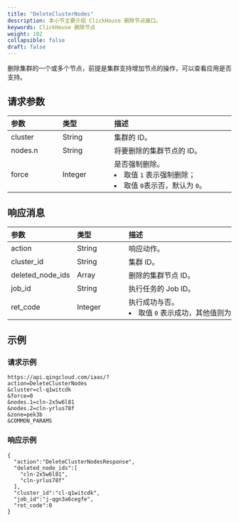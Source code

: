 ```yaml
---
title: "DeleteClusterNodes"
description: 本小节主要介绍 ClickHouse 删除节点接口。 
keywords: ClickHouse 删除节点
weight: 102
collapsible: false
draft: false
---
```



删除集群的一个或多个节点，前提是集群支持增加节点的操作，可以查看应用是否支持。

## 请求参数

|<span style="display:inline-block;width:100px">参数</span> |<span style="display:inline-block;width:100px">类型</span>|<span style="display:inline-block;width:380px">描述</span>|<span style="display:inline-block;width:100px">是否必选</span>|
| :--- | :--- | :--- | :--- |
| cluster | String | 集群的 ID。 | Yes |
| nodes.n | String | 将要删除的集群节点的 ID。 | Yes |
| force | Integer | 是否强制删除。<li>取值 `1` 表示强制删除；<li>取值 `0`表示否，默认为 `0`。 | No |

## 响应消息

|<span style="display:inline-block;width:100px">参数</span> |<span style="display:inline-block;width:100px">类型</span>|<span style="display:inline-block;width:380px">描述</span>|
| :--- | :--- | :--- | 
| action | String | 响应动作。 |
| cluster_id | String | 集群 ID。 |
| deleted_node_ids | Array | 删除的集群节点 ID。 |
| job_id | String | 执行任务的 Job ID。 |
| ret_code | Integer | 执行成功与否。<li>取值 `0` 表示成功，其他值则为错误代码。 |

## 示例 

### 请求示例

```
https://api.qingcloud.com/iaas/?
action=DeleteClusterNodes
&cluster=cl-q1witcdk
&force=0
&nodes.1=cln-2x5w6l81
&nodes.2=cln-yrlus78f
&zone=pek3b
&COMMON_PARAMS
```

### 响应示例

```
{
  "action":"DeleteClusterNodesResponse",
  "deleted_node_ids":[
    "cln-2x5w6l81",
    "cln-yrlus78f"
  ],
  "cluster_id":"cl-q1witcdk",
  "job_id":"j-qgn3a6cegfe",
  "ret_code":0
}
```
